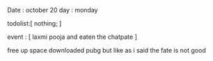 Date : october 20 day : monday 

todolist:[
    nothing; 
]

 event : [
    laxmi pooja and eaten the chatpate
 ]

 free up space 
 downloaded pubg but like as i said the fate is not good 